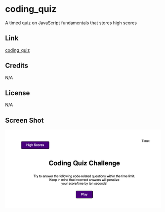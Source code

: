 # coding_quiz
A timed quiz on JavaScript fundamentals that stores high scores

## Link

[coding_quiz](https://jakeroth0.github.io/coding_quiz/)

## Credits

N/A

## License

N/A

## Screen Shot

![Screen Shot](https://github.com/jakeroth0/coding_quiz/blob/269f7e5adc3247efc99cf92481a0ae327b8b3555/assets/images/9.%20Screenshot%20of%20site.png)
